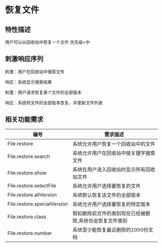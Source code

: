 # 恢复文件

## 特性描述
用户可以从回收站中恢复一个文件
优先级=中

## 刺激响应序列
刺激：用户在回收站中搜索文件

响应：系统显示搜索结果

刺激：用户请求恢复某个文件的全部版本

响应：系统将文件的全部版本恢复，并更新文件列表

## 相关功能需求

| 编号 | 需求描述 |
| --- | --- |
| File.restore | 系统允许用户恢复一个回收站中的文件 |
| File.restore.search | 系统允许用户在回收站中按关键字搜索文件 |
| File.restore.show | 系统在用户进入回收站时显示所有回收站文件 |
| File.restore.selectFile | 系统允许用户选择要恢复的文件 |
| File.restore.allVersion | 系统默认恢复该文件的全部版本 |
| File.restore.specialVersion | 系统允许用户选择要恢复的特定版本 |
| File.restore.class | 假如删除前文件的类别现在已经被删除,系统也会恢复文件类别 |
| File.restore.number | 系统至少能恢复最近删除的1000份文档 |
